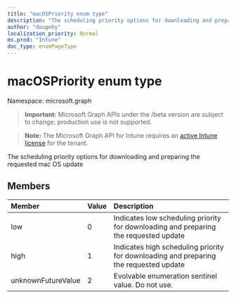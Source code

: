 ```yaml
---
title: "macOSPriority enum type"
description: "The scheduling priority options for downloading and preparing the requested mac OS update"
author: "dougeby"
localization_priority: Normal
ms.prod: "Intune"
doc_type: enumPageType
---
```


# macOSPriority enum type

Namespace: microsoft.graph

> **Important:** Microsoft Graph APIs under the /beta version are subject to change; production use is not supported.

> **Note:** The Microsoft Graph API for Intune requires an [active Intune license](https://go.microsoft.com/fwlink/?linkid=839381) for the tenant.

The scheduling priority options for downloading and preparing the requested mac OS update

## Members
|Member|Value|Description|
|:---|:---|:---|
|low|0|Indicates low scheduling priority for downloading and preparing the requested update|
|high|1|Indicates high scheduling priority for downloading and preparing the requested update|
|unknownFutureValue|2|Evolvable enumeration sentinel value. Do not use.|




